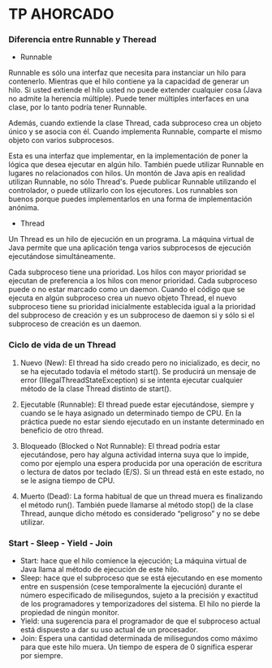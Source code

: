 # TP AHORCADO
### Diferencia entre Runnable y Theread
- Runnable

Runnable es sólo una interfaz que necesita para instanciar un hilo para contenerlo. Mientras que el hilo contiene ya la capacidad de generar un hilo. Si usted extiende el hilo usted no puede extender cualquier cosa (Java no admite la herencia múltiple). Puede tener múltiples interfaces en una clase, por lo tanto podría tener Runnable.

Además, cuando extiende la clase Thread, cada subproceso crea un objeto único y se asocia con él. Cuando implementa Runnable, comparte el mismo objeto con varios subprocesos.

Esta es una interfaz que implementar, en la implementación de poner la lógica que desea ejecutar en algún hilo. También puede utilizar Runnable en lugares no relacionados con hilos. Un montón de Java apis en realidad utilizan Runnable, no sólo Thread's. Puede publicar Runnable utilizando el controlador, o puede utilizarlo con los ejecutores. Los runnables son buenos porque puedes implementarlos en una forma de implementación anónima.

- Thread

Un Thread es un hilo de ejecución en un programa. La máquina virtual de Java permite que una aplicación tenga varios subprocesos de ejecución ejecutándose simultáneamente.

Cada subproceso tiene una prioridad. Los hilos con mayor prioridad se ejecutan de preferencia a los hilos con menor prioridad. Cada subproceso puede o no estar marcado como un daemon. Cuando el código que se ejecuta en algún subproceso crea un nuevo objeto Thread, el nuevo subproceso tiene su prioridad inicialmente establecida igual a la prioridad del subproceso de creación y es un subproceso de daemon si y sólo si el subproceso de creación es un daemon.

### Ciclo de vida de un Thread

1. Nuevo (New): El thread ha sido creado pero no inicializado, es decir, no se ha ejecutado todavía el método start(). Se producirá un mensaje de error (IllegalThreadStateException) si se intenta ejecutar cualquier método de la clase Thread distinto de start().

2. Ejecutable (Runnable): El thread puede estar ejecutándose, siempre y cuando se le haya asignado un determinado tiempo de CPU. En la práctica puede no estar siendo ejecutado en un instante determinado en beneficio de otro thread.

3. Bloqueado (Blocked o Not Runnable): El thread podría estar ejecutándose, pero hay alguna actividad interna suya que lo impide, como por ejemplo una espera producida por una operación de escritura o lectura de datos por teclado (E/S). Si un thread está en este estado, no se le asigna tiempo de CPU.

4. Muerto (Dead): La forma habitual de que un thread muera es finalizando el método run(). También puede llamarse al método stop() de la clase Thread, aunque dicho método es considerado “peligroso” y no se debe utilizar.


### Start - Sleep - Yield - Join
- Start: hace que el hilo comience la ejecución; La máquina virtual de Java llama al método de ejecución de este hilo.
- Sleep: hace que el subproceso que se está ejecutando en ese momento entre en suspensión (cese temporalmente la ejecución) durante el número especificado de milisegundos, sujeto a la precisión y exactitud de los programadores y temporizadores del sistema. El hilo no pierde la propiedad de ningún monitor.
- Yield: una sugerencia para el programador de que el subproceso actual está dispuesto a dar su uso actual de un procesador.
- Join: Espera una cantidad determinada de milisegundos como máximo para que este hilo muera. Un tiempo de espera de 0 significa esperar por siempre.
